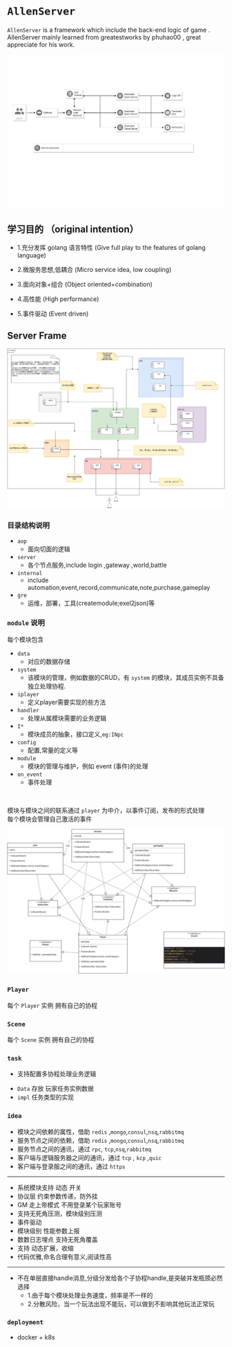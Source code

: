 # `AllenServer`

 `AllenServer` is a  framework which include  the back-end logic of game . 
  AllenServer mainly learned from greatestworks by phuhao00 , great appreciate for his work.


![](images/frame.png)

## 学习目的 （original intention）

* 1.充分发挥 golang 语言特性 (Give full play to the features of golang language)

* 2.微服务思想,低耦合 (Micro service idea, low coupling)

* 3.面向对象+组合 (Object oriented+combination)

* 4.高性能 (High performance)

* 5.事件驱动 (Event driven)

## Server Frame
![](images/svr.drawio.png)

### 目录结构说明
* `aop`
  - 面向切面的逻辑
* `server`
  - 各个节点服务,include login ,gateway ,world,battle
* `internal`
  - include automation,event,record,communicate,note,purchase,gameplay 
* `gre`
  - 运维，部署，工具(createmodule;exel2json)等

### `module` 说明

每个模块包含
* `data`
  - 对应的数据存储
* `system`
  - 该模块的管理，例如数据的CRUD，有 `system` 的模块，其成员实例不具备 独立处理协程.
* `iplayer`
  - 定义player需要实现的些方法
* `handler`
  - 处理从属模块需要的业务逻辑
* `I*`
  - 模块成员的抽象，接口定义,`eg:INpc`
* `config`
  - 配置,常量的定义等
* `module`
  - 模块的管理与维护，例如 event (事件)的处理
* `on_event`
  - 事件处理
<br>

模块与模块之间的联系通过 `player` 为中介，以事件订阅，发布的形式处理 <br>
每个模块会管理自己激活的事件

![](images/module.drawio.png)
### `Player`

 每个 `Player` 实例 拥有自己的协程

### `Scene`

 每个 `Scene` 实例 拥有自己的协程

### `task`
  * 支持配置多协程处理业务逻辑
  - `Data` 存放 玩家任务实例数据
  - `impl` 任务类型的实现
### `idea` 

  * 模块之间依赖的属性，借助 `redis` ,`mongo`,`consul`,`nsq`,`rabbitmq`
  * 服务节点之间的依赖，借助 `redis` ,`mongo`,`consul`,`nsq`,`rabbitmq` 
  * 服务节点之间的通讯，通过 `rpc`, `tcp`,`nsq`,`rabbitmq`
  * 客户端与逻辑服务器之间的通讯，通过  `tcp` , `kcp` ,`quic` 
  * 客户端与登录服之间的通讯，通过 `https`
---------------------------------------------------------------------
  * 系统模块支持 动态 开关
  * 协议层 约束参数传递，防外挂
  * GM 走上帝模式 不用登录某个玩家账号
  * 支持无死角压测，模块级别压测
  * 事件驱动
  * 模块级别 性能参数上报
  * 数数日志埋点 支持无死角覆盖
  * 支持 动态扩展，收缩
  * 代码优雅,命名合理有意义,阅读性高
----------------------------------------------------------------------
  * 不在单层直接handle消息,分级分发给各个子协程handle,是突破并发瓶颈必然选择<br>
    - 1.由于每个模块处理业务速度，频率是不一样的
    - 2.分散风险，当一个玩法出现不能玩，可以做到不影响其他玩法正常玩


### `deployment`
 
  * docker + k8s
  
